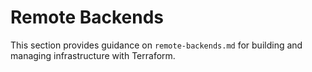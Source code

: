 # Remote Backends

This section provides guidance on `remote-backends.md` for building and managing infrastructure with Terraform.
